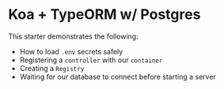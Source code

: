 # Koa + TypeORM w/ Postgres

This starter demonstrates the following:

* How to load `.env` secrets safely
* Registering a `controller` with our `container`
* Creating a `Registry`
* Waiting for our database to connect before starting a server
